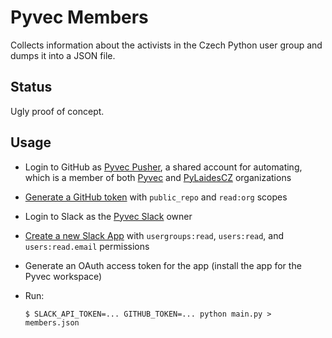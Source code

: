 # Pyvec Members

Collects information about the activists in the Czech Python user group and dumps it into a JSON file.

## Status

Ugly proof of concept.

## Usage

-   Login to GitHub as [Pyvec Pusher](https://github.com/pyvecpusher), a shared account for automating, which is a member of both [Pyvec](https://github.com/pyvec/) and [PyLaidesCZ](https://github.com/pyladiescz) organizations
-   [Generate a GitHub token](https://github.com/settings/tokens) with `public_repo` and `read:org` scopes
-   Login to Slack as the [Pyvec Slack](http://pyvec.slack.com/) owner
-   [Create a new Slack App](https://api.slack.com/apps) with `usergroups:read`, `users:read`, and `users:read.email` permissions
-   Generate an OAuth access token for the app (install the app for the Pyvec workspace)
-   Run:

    ```shell
    $ SLACK_API_TOKEN=... GITHUB_TOKEN=... python main.py > members.json
    ```
